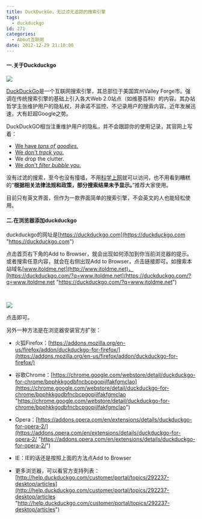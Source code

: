 ```yaml
---
title: DuckDuckGo，无过滤无追踪的搜索引擎
tags:
  - duckduckgo
id: 271
categories:
  - About互联网
date: 2012-12-29 21:10:00
---
```


#### 

#### 一.关于Duckduckgo

![](http://www.itoldme.net/wordpress/wp-content/uploads/2014/12/duckduckgo1.jpg)

[DuckDuckGo](https://duckduckgo.com)是一个互联网搜索引擎，其总部位于美国宾州Valley Forge市。强调在传统搜索引擎的基础上引入各大Web 2.0站点（如维基百科）的内容。其办站哲学主张维护用户的隐私权，并承诺不监控、不记录用户的搜索内容。近年发展迅速，大有赶超Google之势。

DuckDuckGO相当注重维护用户的隐私，并不会跟踪你的使用记录，其官网上写着：

*   [We have _tons of goodies._ ](https://duckduckgo.com/goodies/)
*   [We don't _track you_. ](http://donttrack.us/)
*   We drop the clutter.
*   [We don't _filter bubble_ you. ](http://dontbubble.us/)

没有过滤的搜索，至今也没有撞墙，不用[科学上网](http://www.itoldme.net/archives/whatis-fuxkgfw/ "什么是科学上网")就可以访问，也不用看到糟糕的“**根据相关法律法规和政策，部分搜索结果未予显示。**”推荐大家使用。

目前只有英文界面，但作为一款界面简单的搜索引擎，不会英文的人也能轻松使用。

#### 二.在浏览器添加duckduckgo

duckduckgo的网址是[https://duckduckgo.com](https://duckduckgo.com "https://duckduckgo.com")

点击首页右下角的Add to Browser，就会出现如何添加到你当前浏览器的提示。或者搜索任意内容，就会在右侧出现Add to Browser，点击链接即可。如搜索本站域名[www.itoldme.net](http://www.itoldme.net)，[https://duckduckgo.com/?q=www.itoldme.net](https://duckduckgo.com/?q=www.itoldme.net "https://duckduckgo.com/?q=www.itoldme.net")

&nbsp;

![](http://www.itoldme.net/wordpress/wp-content/uploads/2014/12/duckduckgo2.png)

点击即可。

另外一种方法是在浏览器安装官方扩张：

*   火狐Firefox：[https://addons.mozilla.org/en-us/firefox/addon/duckduckgo-for-firefox/](https://addons.mozilla.org/en-us/firefox/addon/duckduckgo-for-firefox/)
*   谷歌Chrome：[https://chrome.google.com/webstore/detail/duckduckgo-for-chrome/bpphkkgodbfncbcpgopijlfakfgmclao](https://chrome.google.com/webstore/detail/duckduckgo-for-chrome/bpphkkgodbfncbcpgopijlfakfgmclao "https://chrome.google.com/webstore/detail/duckduckgo-for-chrome/bpphkkgodbfncbcpgopijlfakfgmclao")
*   Opera：[https://addons.opera.com/en/extensions/details/duckduckgo-for-opera-2/](https://addons.opera.com/en/extensions/details/duckduckgo-for-opera-2/ "https://addons.opera.com/en/extensions/details/duckduckgo-for-opera-2/")
*   IE：IE的话还是按照上面的方法点Add to Browser

*   更多浏览器，可以看官方支持列表：[http://help.duckduckgo.com/customer/portal/topics/292237-desktop/articles](http://help.duckduckgo.com/customer/portal/topics/292237-desktop/articles "http://help.duckduckgo.com/customer/portal/topics/292237-desktop/articles")

<div><embed id="ciba_grabword_plugin" hidden="true" type="application/ciba-grabword-plugin" width="0" height="0"></embed></div>